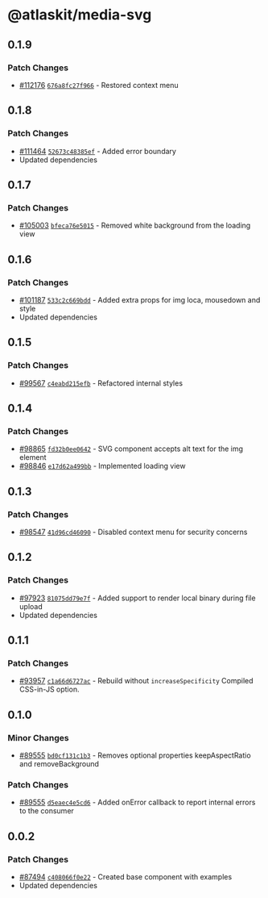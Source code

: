 # @atlaskit/media-svg

## 0.1.9

### Patch Changes

- [#112176](https://stash.atlassian.com/projects/CONFCLOUD/repos/confluence-frontend/pull-requests/112176)
  [`676a8fc27f966`](https://stash.atlassian.com/projects/CONFCLOUD/repos/confluence-frontend/commits/676a8fc27f966) -
  Restored context menu

## 0.1.8

### Patch Changes

- [#111464](https://stash.atlassian.com/projects/CONFCLOUD/repos/confluence-frontend/pull-requests/111464)
  [`52673c48385ef`](https://stash.atlassian.com/projects/CONFCLOUD/repos/confluence-frontend/commits/52673c48385ef) -
  Added error boundary
- Updated dependencies

## 0.1.7

### Patch Changes

- [#105003](https://stash.atlassian.com/projects/CONFCLOUD/repos/confluence-frontend/pull-requests/105003)
  [`bfeca76e5015`](https://stash.atlassian.com/projects/CONFCLOUD/repos/confluence-frontend/commits/bfeca76e5015) -
  Removed white background from the loading view

## 0.1.6

### Patch Changes

- [#101187](https://stash.atlassian.com/projects/CONFCLOUD/repos/confluence-frontend/pull-requests/101187)
  [`533c2c669bdd`](https://stash.atlassian.com/projects/CONFCLOUD/repos/confluence-frontend/commits/533c2c669bdd) -
  Added extra props for img loca, mousedown and style
- Updated dependencies

## 0.1.5

### Patch Changes

- [#99567](https://stash.atlassian.com/projects/CONFCLOUD/repos/confluence-frontend/pull-requests/99567)
  [`c4eabd215efb`](https://stash.atlassian.com/projects/CONFCLOUD/repos/confluence-frontend/commits/c4eabd215efb) -
  Refactored internal styles

## 0.1.4

### Patch Changes

- [#98865](https://stash.atlassian.com/projects/CONFCLOUD/repos/confluence-frontend/pull-requests/98865)
  [`fd32b0ee0642`](https://stash.atlassian.com/projects/CONFCLOUD/repos/confluence-frontend/commits/fd32b0ee0642) -
  SVG component accepts alt text for the img element
- [#98846](https://stash.atlassian.com/projects/CONFCLOUD/repos/confluence-frontend/pull-requests/98846)
  [`e17d62a499bb`](https://stash.atlassian.com/projects/CONFCLOUD/repos/confluence-frontend/commits/e17d62a499bb) -
  Implemented loading view

## 0.1.3

### Patch Changes

- [#98547](https://stash.atlassian.com/projects/CONFCLOUD/repos/confluence-frontend/pull-requests/98547)
  [`41d96cd46090`](https://stash.atlassian.com/projects/CONFCLOUD/repos/confluence-frontend/commits/41d96cd46090) -
  Disabled context menu for security concerns

## 0.1.2

### Patch Changes

- [#97923](https://stash.atlassian.com/projects/CONFCLOUD/repos/confluence-frontend/pull-requests/97923)
  [`81075dd79e7f`](https://stash.atlassian.com/projects/CONFCLOUD/repos/confluence-frontend/commits/81075dd79e7f) -
  Added support to render local binary during file upload
- Updated dependencies

## 0.1.1

### Patch Changes

- [#93957](https://stash.atlassian.com/projects/CONFCLOUD/repos/confluence-frontend/pull-requests/93957)
  [`c1a66d6727ac`](https://stash.atlassian.com/projects/CONFCLOUD/repos/confluence-frontend/commits/c1a66d6727ac) -
  Rebuild without `increaseSpecificity` Compiled CSS-in-JS option.

## 0.1.0

### Minor Changes

- [#89555](https://stash.atlassian.com/projects/CONFCLOUD/repos/confluence-frontend/pull-requests/89555)
  [`bd0cf131c1b3`](https://stash.atlassian.com/projects/CONFCLOUD/repos/confluence-frontend/commits/bd0cf131c1b3) -
  Removes optional properties keepAspectRatio and removeBackground

### Patch Changes

- [#89555](https://stash.atlassian.com/projects/CONFCLOUD/repos/confluence-frontend/pull-requests/89555)
  [`d5eaec4e5cd6`](https://stash.atlassian.com/projects/CONFCLOUD/repos/confluence-frontend/commits/d5eaec4e5cd6) -
  Added onError callback to report internal errors to the consumer

## 0.0.2

### Patch Changes

- [#87494](https://stash.atlassian.com/projects/CONFCLOUD/repos/confluence-frontend/pull-requests/87494)
  [`c408066f0e22`](https://stash.atlassian.com/projects/CONFCLOUD/repos/confluence-frontend/commits/c408066f0e22) -
  Created base component with examples
- Updated dependencies
